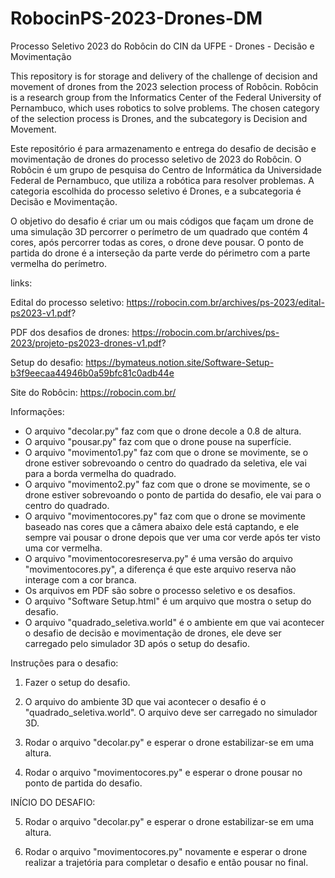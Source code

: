 # RobocinPS-2023-Drones-DM
Processo Seletivo 2023 do Robôcin do CIN da UFPE - Drones - Decisão e Movimentação

This repository is for storage and delivery of the challenge of decision and movement of drones from the 2023 selection process of Robôcin. Robôcin is a research group from the Informatics Center of the Federal University of Pernambuco, which uses robotics to solve problems. The chosen category of the selection process is Drones, and the subcategory is Decision and Movement.

Este repositório é para armazenamento e entrega do desafio de decisão e movimentação de drones do processo seletivo de 2023 do Robôcin. O Robôcin é um grupo de pesquisa do Centro de Informática da Universidade Federal de Pernambuco, que utiliza a robótica para resolver problemas. A categoria escolhida do processo seletivo é Drones, e a subcategoria é Decisão e Movimentação. 

O objetivo do desafio é criar um ou mais códigos que façam um drone de uma simulação 3D percorrer o perímetro de um quadrado que contém 4 cores, após percorrer todas as cores, o drone deve pousar. O ponto de partida do drone é a interseção da parte verde do périmetro com a parte vermelha do perímetro.

links:

Edital do processo seletivo: https://robocin.com.br/archives/ps-2023/edital-ps2023-v1.pdf?

PDF dos desafios de drones: https://robocin.com.br/archives/ps-2023/projeto-ps2023-drones-v1.pdf?

Setup do desafio: https://bymateus.notion.site/Software-Setup-b3f9eecaa44946b0a59bfc81c0adb44e

Site do Robôcin: https://robocin.com.br/

Informações:

- O arquivo "decolar.py" faz com que o drone decole a 0.8 de altura.
- O arquivo "pousar.py" faz com que o drone pouse na superfície.
- O arquivo "movimento1.py" faz com que o drone se movimente, se o drone estiver sobrevoando o centro do quadrado da seletiva, ele vai para a borda vermelha do quadrado.
- O arquivo "movimento2.py" faz com que o drone se movimente, se o drone estiver sobrevoando o ponto de partida do desafio, ele vai para o centro do quadrado.
- O arquivo "movimentocores.py" faz com que o drone se movimente baseado nas cores que a câmera abaixo dele está captando, e ele sempre vai pousar o drone depois que ver uma cor verde após ter visto uma cor vermelha.
- O arquivo "movimentocoresreserva.py" é uma versão do arquivo "movimentocores.py", a diferença é que este arquivo reserva não interage com a cor branca.
- Os arquivos em PDF são sobre o processo seletivo e os desafios.
- O arquivo "Software Setup.html" é um arquivo que mostra o setup do desafio.
- O arquivo "quadrado_seletiva.world" é o ambiente em que vai acontecer o desafio de decisão e movimentação de drones, ele deve ser carregado pelo simulador 3D após o setup do desafio.

Instruções para o desafio:

1. Fazer o setup do desafio.

2. O arquivo do ambiente 3D que vai acontecer o desafio é o "quadrado_seletiva.world". O arquivo deve ser carregado no simulador 3D.

3. Rodar o arquivo "decolar.py" e esperar o drone estabilizar-se em uma altura. 

4. Rodar o arquivo "movimentocores.py" e esperar o drone pousar no ponto de partida do desafio.

INÍCIO DO DESAFIO:

5. Rodar o arquivo "decolar.py" e esperar o drone estabilizar-se em uma altura.

6. Rodar o arquivo "movimentocores.py" novamente e esperar o drone realizar a trajetória para completar o desafio e então pousar no final.
